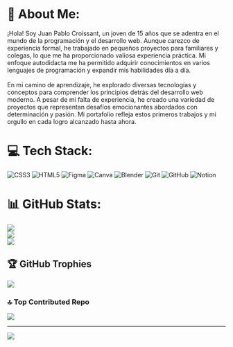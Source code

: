 # 💫 About Me:
 ¡Hola! Soy Juan Pablo Croissant, un joven de 15 años que se adentra en el mundo de la programación y el desarrollo web. Aunque carezco de experiencia formal, he trabajado en pequeños proyectos para familiares y colegas, lo que me ha proporcionado valiosa experiencia práctica. Mi enfoque autodidacta me ha permitido adquirir conocimientos en varios lenguajes de programación y expandir mis habilidades día a día.<br><br>En mi camino de aprendizaje, he explorado diversas tecnologías y conceptos para comprender los principios detrás del desarrollo web moderno. A pesar de mi falta de experiencia, he creado una variedad de proyectos que representan desafíos emocionantes abordados con determinación y pasión. Mi portafolio refleja estos primeros trabajos y mi orgullo en cada logro alcanzado hasta ahora.


# 💻 Tech Stack:
![CSS3](https://img.shields.io/badge/css3-%231572B6.svg?style=plastic&logo=css3&logoColor=white) ![HTML5](https://img.shields.io/badge/html5-%23E34F26.svg?style=plastic&logo=html5&logoColor=white) ![Figma](https://img.shields.io/badge/figma-%23F24E1E.svg?style=plastic&logo=figma&logoColor=white) ![Canva](https://img.shields.io/badge/Canva-%2300C4CC.svg?style=plastic&logo=Canva&logoColor=white) ![Blender](https://img.shields.io/badge/blender-%23F5792A.svg?style=plastic&logo=blender&logoColor=white) ![Git](https://img.shields.io/badge/git-%23F05033.svg?style=plastic&logo=git&logoColor=white) ![GitHub](https://img.shields.io/badge/github-%23121011.svg?style=plastic&logo=github&logoColor=white) ![Notion](https://img.shields.io/badge/Notion-%23000000.svg?style=plastic&logo=notion&logoColor=white)
# 📊 GitHub Stats:
![](https://github-readme-stats.vercel.app/api?username=Juancroiss&theme=algolia&hide_border=false&include_all_commits=true&count_private=false)<br/>
![](https://github-readme-streak-stats.herokuapp.com/?user=Juancroiss&theme=algolia&hide_border=false)<br/>
![](https://github-readme-stats.vercel.app/api/top-langs/?username=Juancroiss&theme=algolia&hide_border=false&include_all_commits=true&count_private=false&layout=compact)

## 🏆 GitHub Trophies
![](https://github-profile-trophy.vercel.app/?username=Juancroiss&theme=algolia&no-frame=false&no-bg=false&margin-w=4)

### 🔝 Top Contributed Repo
![](https://github-contributor-stats.vercel.app/api?username=Juancroiss&limit=5&theme=algolia&combine_all_yearly_contributions=true)

---
[![](https://visitcount.itsvg.in/api?id=Juancroiss&icon=9&color=1)](https://visitcount.itsvg.in)

<!-- Proudly created with GPRM ( https://gprm.itsvg.in ) -->

